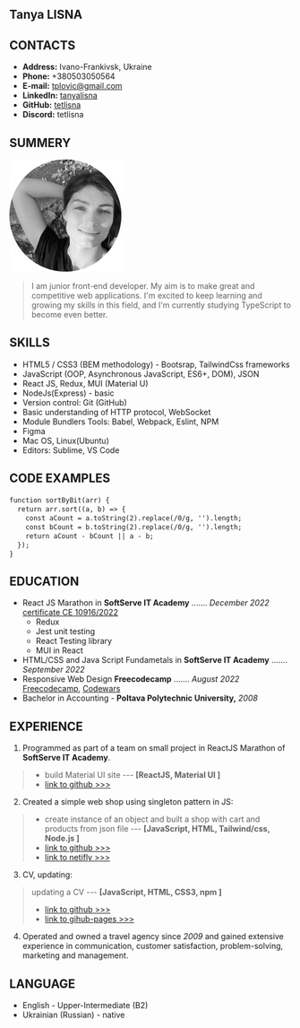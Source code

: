 ## Tanya LISNA

## CONTACTS


- **Address:** Ivano-Frankivsk, Ukraine
- **Phone:** +380503050564
- **E-mail:** <tplovic@gmail.com>
- **LinkedIn:** [tanyalisna](https://github.com/tetlisna)
- **GitHub:** [tetlisna](https://www.linkedin.com/in/tanyalisna/)
- **Discord:** tetlisna


## SUMMERY

![pic](/img/tat.png 'myPhoto')

> I am junior front-end developer. My aim is to make great and competitive web applications. I'm excited to keep learning and growing my skills in this field, and I'm currently studying TypeScript to become even better.


## SKILLS

- HTML5 / CSS3 (BEM methodology) - Bootsrap, TailwindCss frameworks
- JavaScript (OOP, Asynchronous JavaScript, ES6+, DOM), JSON
- React JS, Redux, MUI (Material U)
- NodeJs(Express) - basic
- Version control: Git (GitHub)
- Basic understanding of HTTP protocol, WebSocket
- Module Bundlers Tools: Babel, Webpack, Eslint, NPM
- Figma
- Mac OS, Linux(Ubuntu)
- Editors: Sublime, VS Code


## CODE EXAMPLES

```
function sortByBit(arr) {
  return arr.sort((a, b) => {
    const aCount = a.toString(2).replace(/0/g, '').length;
    const bCount = b.toString(2).replace(/0/g, '').length;
    return aCount - bCount || a - b;
  });
}
```


## EDUCATION

- React JS Marathon in **SoftServe IT Academy** ....... *December 2022*  [certificate CE 10916/2022](https://career.softserveinc.com/en-us/certification/verification)
  - Redux
  - Jest unit testing
  - React Testing library
  - MUI in React
- HTML/CSS and Java Script Fundametals in **SoftServe IT Academy** ....... *September 2022*
- Responsive Web Design **Freecodecamp** ....... *August 2022*  [Freecodecamp](https://freecodecamp.org/certification/tetlisna/responsive-web-design), [Codewars](https://www.codewars.com/users/tetlisna)
- Bachelor in Accounting - **Poltava Polytechnic University,** *2008*


## EXPERIENCE

1. Programmed as part of a team on small project in ReactJS Marathon of **SoftServe IT Academy**.

> - build Material UI site --- **[ReactJS, Material UI ]**
> - [link to github >>>](https://github.com/ita-react-marathon-sprint-material-ua/material-ui-team-nr-6)

2. Created a simple web shop using singleton pattern in JS:

> - create instance of an object and built a shop with cart and products from json file --- **[JavaScript, HTML, Tailwind/css, Node.js ]** 
> - [link to github >>>](https://github.com/tetlisna/myprojectJS2)  
> - [link to netifly >>>](https://first-adapted-site.netlify.app)

3. CV, updating:

> updating a CV --- **[JavaScript, HTML, CSS3, npm ]** 
> - [link to github >>>](https://github.com/tetlisna/rsschool-cv)
> - [link to gihub-pages >>>](https://tetlisna.github.io/rsschool-cv)

4. Operated and owned a travel agency since *2009* and gained extensive experience in communication, customer satisfaction, problem-solving, marketing and management.


## LANGUAGE

- English - Upper-Intermediate (B2)
- Ukrainian (Russian) - native
